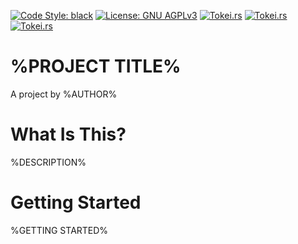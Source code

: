 [![Code Style: black](https://img.shields.io/badge/code%20style-black-000000.svg)](https://github.com/psf/black)
[![License: GNU AGPLv3](https://img.shields.io/badge/license-GNU%20AGPLv3-ff00ff.svg)](https://choosealicense.com/licenses/agpl-3.0/)
[![Tokei.rs](https://tokei.rs/b1/github/AlbertUnruh/AlbertUnruh?category=code)](https://tokei.rs)
[![Tokei.rs](https://tokei.rs/b1/github/AlbertUnruh/AlbertUnruh?category=lines)](https://tokei.rs)
[![Tokei.rs](https://tokei.rs/b1/github/AlbertUnruh/AlbertUnruh?category=files)](https://tokei.rs)



# %PROJECT TITLE%
A project by %AUTHOR%


# What Is This?
%DESCRIPTION%


# Getting Started
%GETTING STARTED%
